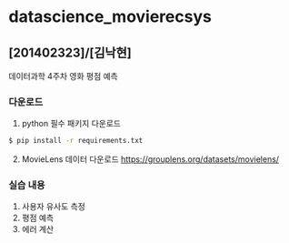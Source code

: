 # datascience_movierecsys
## [201402323]/[김낙현]
데이터과학 4주차 영화 평점 예측

### 다운로드
1. python 필수 패키지 다운로드
```bash
$ pip install -r requirements.txt
```

2. MovieLens 데이터 다운로드
https://grouplens.org/datasets/movielens/

### 실습 내용
1. 사용자 유사도 측정
2. 평점 예측
3. 에러 계산
